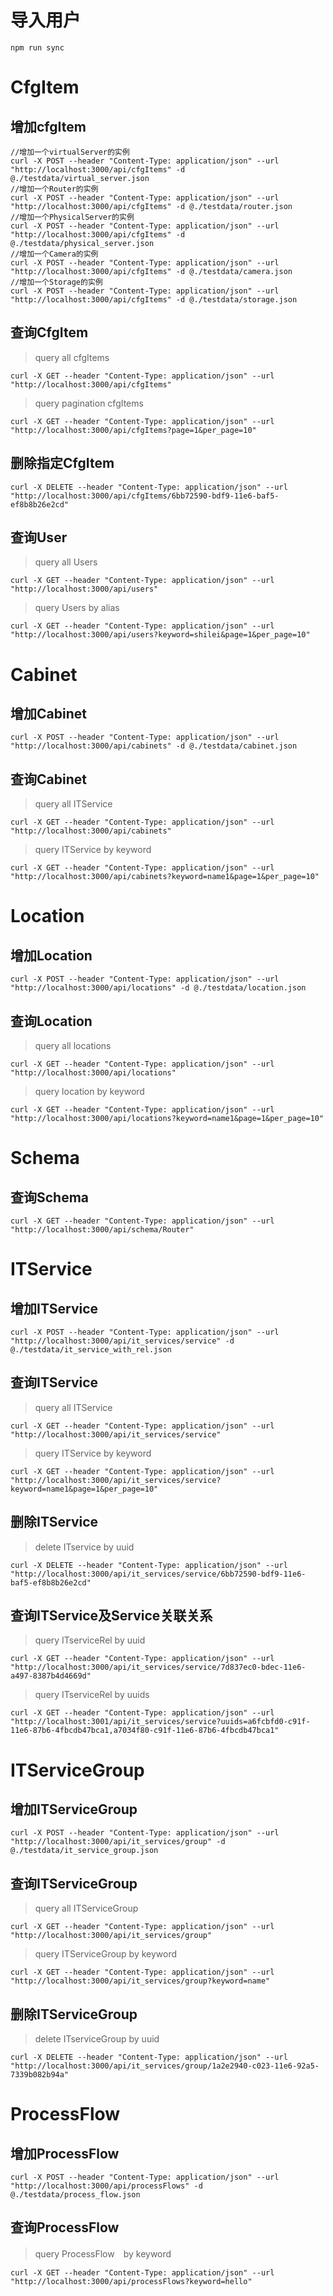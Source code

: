# 导入用户

```
npm run sync
```

# CfgItem

## 增加cfgItem

```
//增加一个virtualServer的实例
curl -X POST --header "Content-Type: application/json" --url "http://localhost:3000/api/cfgItems" -d @./testdata/virtual_server.json
//增加一个Router的实例
curl -X POST --header "Content-Type: application/json" --url "http://localhost:3000/api/cfgItems" -d @./testdata/router.json
//增加一个PhysicalServer的实例
curl -X POST --header "Content-Type: application/json" --url "http://localhost:3000/api/cfgItems" -d @./testdata/physical_server.json
//增加一个Camera的实例
curl -X POST --header "Content-Type: application/json" --url "http://localhost:3000/api/cfgItems" -d @./testdata/camera.json
//增加一个Storage的实例
curl -X POST --header "Content-Type: application/json" --url "http://localhost:3000/api/cfgItems" -d @./testdata/storage.json

```

## 查询CfgItem

> query all cfgItems

```
curl -X GET --header "Content-Type: application/json" --url "http://localhost:3000/api/cfgItems"
```

> query pagination cfgItems 

```
curl -X GET --header "Content-Type: application/json" --url "http://localhost:3000/api/cfgItems?page=1&per_page=10"
```

## 删除指定CfgItem

```
curl -X DELETE --header "Content-Type: application/json" --url "http://localhost:3000/api/cfgItems/6bb72590-bdf9-11e6-baf5-ef8b8b26e2cd"
```

## 查询User

> query all Users

```
curl -X GET --header "Content-Type: application/json" --url "http://localhost:3000/api/users"
```

> query Users by alias

```
curl -X GET --header "Content-Type: application/json" --url "http://localhost:3000/api/users?keyword=shilei&page=1&per_page=10"
```

# Cabinet

## 增加Cabinet
```
curl -X POST --header "Content-Type: application/json" --url "http://localhost:3000/api/cabinets" -d @./testdata/cabinet.json
```

## 查询Cabinet

> query all ITService

```
curl -X GET --header "Content-Type: application/json" --url "http://localhost:3000/api/cabinets"
```

> query ITService by keyword

```
curl -X GET --header "Content-Type: application/json" --url "http://localhost:3000/api/cabinets?keyword=name1&page=1&per_page=10"
```

# Location

## 增加Location

```
curl -X POST --header "Content-Type: application/json" --url "http://localhost:3000/api/locations" -d @./testdata/location.json
```

## 查询Location

> query all locations

```
curl -X GET --header "Content-Type: application/json" --url "http://localhost:3000/api/locations"
```

> query location by keyword

```
curl -X GET --header "Content-Type: application/json" --url "http://localhost:3000/api/locations?keyword=name1&page=1&per_page=10"
```

# Schema

## 查询Schema

```
curl -X GET --header "Content-Type: application/json" --url "http://localhost:3000/api/schema/Router"
```

# ITService

## 增加ITService

```
curl -X POST --header "Content-Type: application/json" --url "http://localhost:3000/api/it_services/service" -d @./testdata/it_service_with_rel.json
```

## 查询ITService

> query all ITService

```
curl -X GET --header "Content-Type: application/json" --url "http://localhost:3000/api/it_services/service"
```

> query ITService by keyword

```
curl -X GET --header "Content-Type: application/json" --url "http://localhost:3000/api/it_services/service?keyword=name1&page=1&per_page=10"
```

## 删除ITService

> delete ITservice by uuid 

```
curl -X DELETE --header "Content-Type: application/json" --url "http://localhost:3000/api/it_services/service/6bb72590-bdf9-11e6-baf5-ef8b8b26e2cd"
```

## 查询ITService及Service关联关系

> query ITserviceRel by uuid 

```
curl -X GET --header "Content-Type: application/json" --url "http://localhost:3000/api/it_services/service/7d837ec0-bdec-11e6-a497-8387b4d4669d"
```

> query ITserviceRel by uuids 

```
curl -X GET --header "Content-Type: application/json" --url "http://localhost:3001/api/it_services/service?uuids=a6fcbfd0-c91f-11e6-87b6-4fbcdb47bca1,a7034f80-c91f-11e6-87b6-4fbcdb47bca1"
```

# ITServiceGroup

## 增加ITServiceGroup

```
curl -X POST --header "Content-Type: application/json" --url "http://localhost:3000/api/it_services/group" -d @./testdata/it_service_group.json
```

## 查询ITServiceGroup

> query all ITServiceGroup

```
curl -X GET --header "Content-Type: application/json" --url "http://localhost:3000/api/it_services/group"
```

> query ITServiceGroup by keyword

```
curl -X GET --header "Content-Type: application/json" --url "http://localhost:3000/api/it_services/group?keyword=name"
```

## 删除ITServiceGroup

> delete ITserviceGroup by uuid 

```
curl -X DELETE --header "Content-Type: application/json" --url "http://localhost:3000/api/it_services/group/1a2e2940-c023-11e6-92a5-7339b082b94a"
```


# ProcessFlow

## 增加ProcessFlow

```
curl -X POST --header "Content-Type: application/json" --url "http://localhost:3000/api/processFlows" -d @./testdata/process_flow.json
```

## 查询ProcessFlow

> query ProcessFlow　by keyword

```
curl -X GET --header "Content-Type: application/json" --url "http://localhost:3000/api/processFlows?keyword=hello"
```